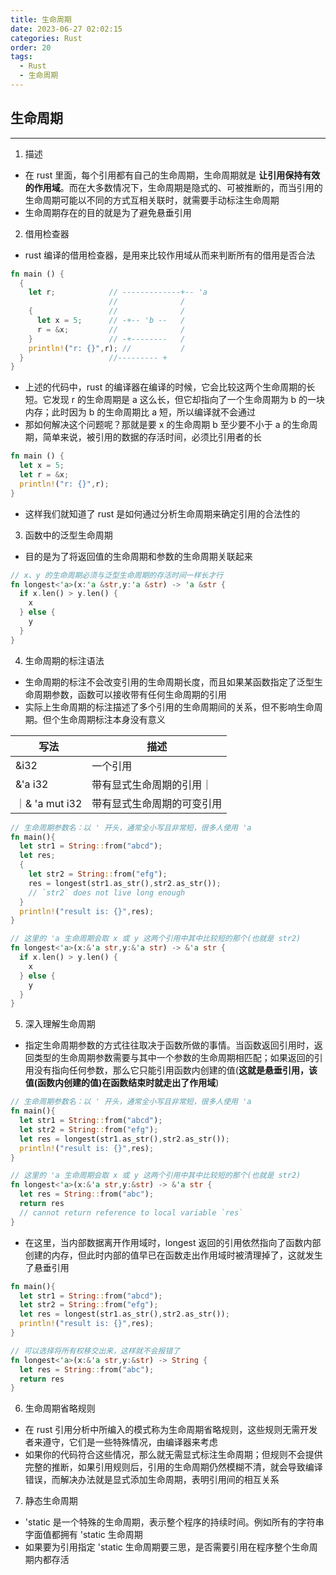 ```yaml
---
title: 生命周期
date: 2023-06-27 02:02:15
categories: Rust
order: 20
tags:
  - Rust
  - 生命周期
---
```


## 生命周期
---
1. 描述
- 在 rust 里面，每个引用都有自己的生命周期，生命周期就是 **让引用保持有效的作用域**。而在大多数情况下，生命周期是隐式的、可被推断的，而当引用的生命周期可能以不同的方式互相关联时，就需要手动标注生命周期
- 生命周期存在的目的就是为了避免悬垂引用

2. 借用检查器
- rust 编译的借用检查器，是用来比较作用域从而来判断所有的借用是否合法

```rs
fn main () {
  {
    let r;            // -------------+-- 'a
                      //              /
    {                 //              /
      let x = 5;      // -+-- 'b --   /
      r = &x;         //              /
    }                 // -+--------   /
    println!("r: {}",r); //           /
  }                   //--------- + 
}
```

- 上述的代码中，rust 的编译器在编译的时候，它会比较这两个生命周期的长短。它发现 r 的生命周期是 a 这么长，但它却指向了一个生命周期为 b 的一块内存；此时因为 b 的生命周期比 a 短，所以编译就不会通过
- 那如何解决这个问题呢？那就是要 x 的生命周期 b 至少要不小于 a 的生命周期，简单来说，被引用的数据的存活时间，必须比引用者的长

```rs
fn main () {
  let x = 5;
  let r = &x; 
  println!("r: {}",r);
}
```

- 这样我们就知道了 rust 是如何通过分析生命周期来确定引用的合法性的

3. 函数中的泛型生命周期
- 目的是为了将返回值的生命周期和参数的生命周期关联起来

```rs
// x、y 的生命周期必须与泛型生命周期的存活时间一样长才行
fn longest<'a>(x:'a &str,y:'a &str) -> 'a &str {
  if x.len() > y.len() {
    x
  } else {
    y
  }
}
```
4. 生命周期的标注语法
- 生命周期的标注不会改变引用的生命周期长度，而且如果某函数指定了泛型生命周期参数，函数可以接收带有任何生命周期的引用
- 实际上生命周期的标注描述了多个引用的生命周期间的关系，但不影响生命周期。但个生命周期标注本身没有意义

|写法|描述|
|---|---|
|&i32|一个引用|
|&'a i32|带有显式生命周期的引用｜
｜& 'a mut i32|带有显式生命周期的可变引用|

```rs
// 生命周期参数名：以 ' 开头，通常全小写且非常短，很多人使用 'a
fn main(){
  let str1 = String::from("abcd");
  let res;
  {
    let str2 = String::from("efg");
    res = longest(str1.as_str(),str2.as_str());
    // `str2` does not live long enough
  }
  println!("result is: {}",res);
}

// 这里的 'a 生命周期会取 x 或 y 这两个引用中其中比较短的那个(也就是 str2)
fn longest<'a>(x:&'a str,y:&'a str) -> &'a str {
  if x.len() > y.len() {
    x
  } else {
    y
  }
}
```

5. 深入理解生命周期
- 指定生命周期参数的方式往往取决于函数所做的事情。当函数返回引用时，返回类型的生命周期参数需要与其中一个参数的生命周期相匹配；如果返回的引用没有指向任何参数，那么它只能引用函数内创建的值(**这就是悬垂引用，该值(函数内创建的值)在函数结束时就走出了作用域**)

```rs
// 生命周期参数名：以 ' 开头，通常全小写且非常短，很多人使用 'a
fn main(){
  let str1 = String::from("abcd");
  let str2 = String::from("efg");
  let res = longest(str1.as_str(),str2.as_str());
  println!("result is: {}",res);
}

// 这里的 'a 生命周期会取 x 或 y 这两个引用中其中比较短的那个(也就是 str2)
fn longest<'a>(x:&'a str,y:&str) -> &'a str {
  let res = String::from("abc");
  return res
  // cannot return reference to local variable `res`
}
```

- 在这里，当内部数据离开作用域时，longest 返回的引用依然指向了函数内部创建的内存，但此时内部的值早已在函数走出作用域时被清理掉了，这就发生了悬垂引用

```rs
fn main(){
  let str1 = String::from("abcd");
  let str2 = String::from("efg");
  let res = longest(str1.as_str(),str2.as_str());
  println!("result is: {}",res);
}

// 可以选择将所有权移交出来，这样就不会报错了
fn longest<'a>(x:&'a str,y:&str) -> String {
  let res = String::from("abc");
  return res
}
```

6. 生命周期省略规则
- 在 rust 引用分析中所编入的模式称为生命周期省略规则，这些规则无需开发者来遵守，它们是一些特殊情况，由编译器来考虑
- 如果你的代码符合这些情况，那么就无需显式标注生命周期；但规则不会提供完整的推断，如果引用规则后，引用的生命周期仍然模糊不清，就会导致编译错误，而解决办法就是显式添加生命周期，表明引用间的相互关系

7. 静态生命周期
- 'static 是一个特殊的生命周期，表示整个程序的持续时间。例如所有的字符串字面值都拥有 'static 生命周期
- 如果要为引用指定 'static 生命周期要三思，是否需要引用在程序整个生命周期内都存活
